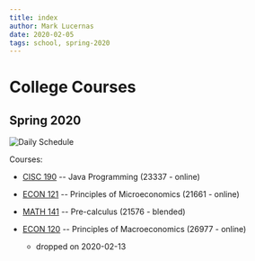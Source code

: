 ```yaml
---
title: index
author: Mark Lucernas
date: 2020-02-05
tags: school, spring-2020
---
```


# College Courses

## Spring 2020

![Daily Schedule](file:/spring-2020/media/spring-2020_dailySchedule_v1.png)

Courses:

  * [CISC 190](spring-2020/CISC-190/cisc-190) -- Java Programming (23337 - online)
  * [ECON 121](spring-2020/ECON-121/econ-121) -- Principles of Microeconomics (21661 - online)
  * [MATH 141](spring-2020/MATH-141/math-141) -- Pre-calculus (21576 - blended)

  * [ECON 120](spring-2020/ECON-120/econ-120) -- Principles of Macroeconomics (26977 - online)
    - dropped on 2020-02-13
